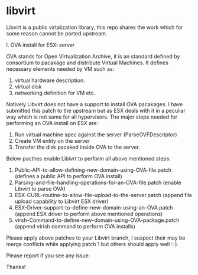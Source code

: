 libvirt
=======

Libvirt is a public virtalization library, this repo shares the work which for some reason cannot be ported upstream.


I. OVA install for ESXi server

OVA stands for Open Virtualization Archive, it is an standard defined by consortium to pacakage and distribute
Virtual Machines. It defines necessary elements needed by VM such as: 
1. virtual hardware description.
2. virtual disk
3. networking definition for VM etc.

Natively Libvirt does not have a support to install OVA pacakages. I have submitted this patch to the upstream but 
as ESX deals with it in a peculiar way which is not same for all hypervisors. The major steps needed for performing
an OVA install on ESX are:
1. Run virtual machine spec against the server (ParseOVFDescriptor)
2. Create VM entity on the server
3. Transfer the disk pacaked inside OVA to the server. 

Below pacthes enable Libivrt to perform all above mentioned steps:
1. Public-API-to-allow-defining-new-domain-using-OVA-file.patch (defines a public API to perform OVA install)
2. Parsing-and-file-handling-operations-for-an-OVA-file.patch (enable Libvirt to parse OVA)
3. ESX-CURL-routine-to-allow-file-upload-to-the-server.patch (append file upload capability to Libvirt ESX driver)
4. ESX-Driver-support-to-define-new-domain-using-an-OVA.patch (append ESX driver to perform above mentioned
  operations)
5. virsh-Command-to-define-new-domain-using-OVA-package.patch (append virish command to perform OVA installs)

Please apply above patches to your Libvirt branch, I suspect their may be merge conflicts while applying patch 1
but others should apply well :-).

Please report if you see any issue. 

Thanks!
